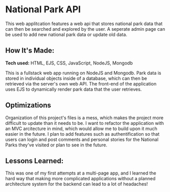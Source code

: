 # National Park API

This web applitcation features a web api that stores national park data that can then be searched and explored by the user. A seperate admin page can be used to add new national park data or update old data. 

<!-- **Link to project:** Link still needed! -->

<!-- ![alt tag](Image needed!) -->

## How It's Made:

**Tech used:** HTML, EJS, CSS, JavaScript, NodeJS, Mongodb

This is a fullstack web app running on NodeJS and Mongodb. Park data is stored in individual objects inside of a database, which can then be retrieved via the server's own web API. The front-end of the application uses EJS to dynamically render park data that the user retrieves. 

## Optimizations

Organization of this project's files is a mess, which makes the project more difficult to update than it needs to be. I want to refactor the application with an MVC arcitecture in mind, which would allow me to build upon it much easier in the future. I plan to add features such as authentification so that users can login and post comments and personal stories for the National Parks they've visited or plan to see in the future. 

## Lessons Learned:

This was one of my first attempts at a multi-page app, and I learned the hard way that making more complicated applications without a planned architecture system for the backend can lead to a lot of headaches! 

